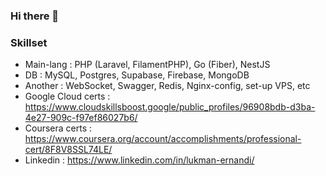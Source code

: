 ### Hi there 👋

### Skillset

- Main-lang : PHP (Laravel, FilamentPHP), Go (Fiber), NestJS
- DB : MySQL, Postgres, Supabase, Firebase, MongoDB
- Another : WebSocket, Swagger, Redis, Nginx-config, set-up VPS, etc
- Google Cloud certs : https://www.cloudskillsboost.google/public_profiles/96908bdb-d3ba-4e27-909c-f97ef86027b6/
- Coursera certs : https://www.coursera.org/account/accomplishments/professional-cert/8F8V8SSL74LE/
- Linkedin : https://www.linkedin.com/in/lukman-ernandi/
